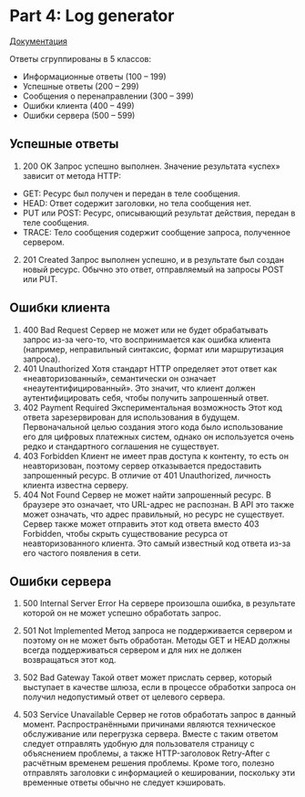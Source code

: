 # Part 4: Log generator

[Документация](https://developer.mozilla.org/ru/docs/Web/HTTP/Status)

Ответы сгруппированы в 5 классов:

* Информационные ответы (100 – 199)
* Успешные ответы (200 – 299)
* Сообщения о перенаправлении (300 – 399)
* Ошибки клиента (400 – 499)
* Ошибки сервера (500 – 599)

## Успешные ответы

1. 200 OK
Запрос успешно выполнен. Значение результата «успех» зависит от метода HTTP:
* GET: Ресурс был получен и передан в теле сообщения.
* HEAD: Ответ содержит заголовки, но тела сообщения нет.
* PUT или POST: Ресурс, описывающий результат действия, передан в теле сообщения.
* TRACE: Тело сообщения содержит сообщение запроса, полученное сервером.

2. 201 Created
Запрос выполнен успешно, и в результате был создан новый ресурс. Обычно это ответ, отправляемый на запросы POST или PUT.

## Ошибки клиента

1. 400 Bad Request
   Сервер не может или не будет обрабатывать запрос из-за чего-то, что воспринимается как ошибка клиента (например, неправильный синтаксис, формат или маршрутизация запроса).
2. 401 Unauthorized
   Хотя стандарт HTTP определяет этот ответ как «неавторизованный», семантически он означает «неаутентифицированный». Это значит, что клиент должен аутентифицировать себя, чтобы получить запрошенный ответ.
3. 402 Payment Required Экспериментальная возможность
   Этот код ответа зарезервирован для использования в будущем. Первоначальной целью создания этого кода было использование его для цифровых платежных систем, однако он используется очень редко и стандартного соглашения не существует.
4. 403 Forbidden
   Клиент не имеет прав доступа к контенту, то есть он неавторизован, поэтому сервер отказывается предоставить запрошенный ресурс. В отличие от 401 Unauthorized, личность клиента известна серверу.
5. 404 Not Found
   Сервер не может найти запрошенный ресурс. В браузере это означает, что URL-адрес не распознан. В API это также может означать, что адрес правильный, но ресурс не существует. Сервер также может отправить этот код ответа вместо 403 Forbidden, чтобы скрыть существование ресурса от неавторизованного клиента. Это самый известный код ответа из-за его частого появления в сети.

## Ошибки сервера

1. 500 Internal Server Error
На сервере произошла ошибка, в результате которой он не может успешно обработать запрос.

2. 501 Not Implemented
Метод запроса не поддерживается сервером и поэтому он не может быть обработан. Методы GET и HEAD должны всегда поддерживаться сервером и для них не должен возвращаться этот код.

3. 502 Bad Gateway
Такой ответ может прислать сервер, который выступает в качестве шлюза, если в процессе обработки запроса он получил недопустимый ответ от целевого сервера.

4. 503 Service Unavailable
Сервер не готов обработать запрос в данный момент. Распространёнными причинами являются техническое обслуживание или перегрузка сервера. Вместе с таким ответом следует отправлять удобную для пользователя страницу с объяснением проблемы, а также HTTP-заголовок Retry-After с расчётным временем решения проблемы. Кроме того, полезно отправлять заголовки с информацией о кешировании, поскольку эти временные ответы обычно не следует кэшировать.
